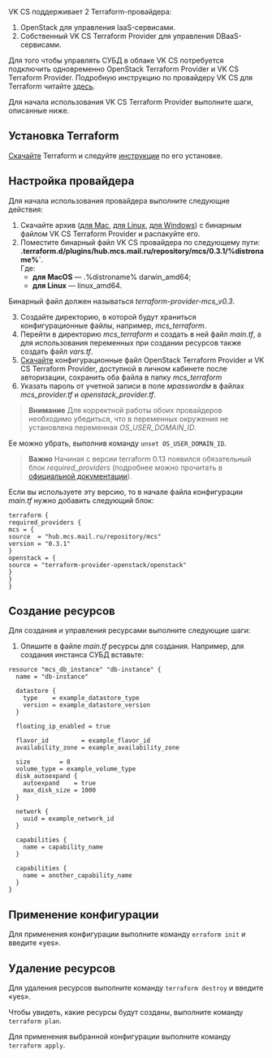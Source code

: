 VK CS поддерживает 2 Terraform-провайдера: 
1. OpenStack для управления IaaS-сервисами. 
2. Собственный VK CS Terraform Provider для управления DBaaS-сервисами. 

Для того чтобы управлять СУБД в облаке VK CS потребуется подключить одновременно OpenStack Terraform Provider и VK CS Terraform Provider. Подробную инструкцию по провайдеру VK CS для Terraform читайте [здесь](https://mcs.mail.ru/terraform/docs").

Для начала использования VK CS Terraform Provider выполните шаги, описанные ниже.

## Установка Terraform
[Скачайте](https://www.terraform.io/downloads.html) Terraform и следуйте [инструкции](https://learn.hashicorp.com/tutorials/terraform/install-cli) по его установке.

## Настройка провайдера
Для начала использования провайдера выполните следующие действия:
1. Скачайте архив ([для Mac](https://hub.mcs.mail.ru/repository/terraform/darwin/v0.3.0/mcs-provider.zip), [для Linux](https://hub.mcs.mail.ru/repository/terraform/linux/v0.3.0/mcs-provider.zip), [для Windows](https://hub.mcs.mail.ru/repository/terraform/windows/v0.2.2/mcs-provider.zip)) с бинарным файлом VK CS Terraform Provider и распакуйте его.
2. Поместите бинарный файл VK CS провайдера по следующему пути: **.terraform.d/plugins/hub.mcs.mail.ru/repository/mcs/0.3.1/%distroname%`**.  
Где:
    - **для MacOS** — .%distroname% darwin_amd64; 
    - **для Linux** — linux_amd64. 

Бинарный файл должен называться *terraform-provider-mcs_v0.3*.

3. Создайте директорию, в которой будут храниться конфигурационные файлы, например, *mcs_terraform*.
4. Перейти в директорию *mcs_terraform* и создать в ней файл *main.tf*, а для использования переменных при создании ресурсов также создать файл *vars.tf*.
5. [Скачайте](https://mcs.mail.ru/app/project/terraform/) конфигурационные файл OpenStack Terraform Provider и VK CS Terraform Provider, доступной в личном кабинете после авторизации, сохранить оба файла в папку *mcs_terraform*
6. Указать пароль от учетной записи в поле *мpasswordм* в файлах *mcs_provider.tf* и *openstack_provider.tf*.

>**Внимание** 
>Для корректной работы обоих провайдеров необходимо убедиться, что в переменных окружения не установлена переменная *OS_USER_DOMAIN_ID*. 

Ее можно убрать, выполнив команду `unset OS_USER_DOMAIN_ID`.


>**Важно** 
>Начиная с версии terraform 0.13 появился обязательный блок *required_providers* (подробнее можно прочитать в [официальной документации](https://www.terraform.io/docs/language/providers/requirements.html)).

Если вы используете эту версию, то в начале файла конфигурации *main.tf* нужно добавить следующий блок: 
```
terraform {
required_providers {
mcs = {
source  = "hub.mcs.mail.ru/repository/mcs"
version = "0.3.1"
}
openstack = {
source = "terraform-provider-openstack/openstack"
}
}
}
```


## Создание ресурсов
Для создания и управления ресурсами выполните следующие шаги:
1. Опишите в файле *main.tf* ресурсы для создания. Например, для создания инстанса СУБД вставьте:
```
resource "mcs_db_instance" "db-instance" {
  name = "db-instance"

  datastore {
    type    = example_datastore_type
    version = example_datastore_version
  }

  floating_ip_enabled = true

  flavor_id         = example_flavor_id
  availability_zone = example_availability_zone

  size        = 8
  volume_type = example_volume_type
  disk_autoexpand {
    autoexpand    = true
    max_disk_size = 1000
  }

  network {
    uuid = example_network_id
  }

  capabilities {
    name = capability_name
  }

  capabilities {
    name = another_capability_name
  }
}
```
## Применение конфигурации
Для применения конфигурации выполните команду `erraform init` и введите «yes».

## Удаление ресурсов
Для удаления ресурсов выполните команду `terraform destroy` и введите «yes».

Чтобы увидеть, какие ресурсы будут созданы, выполните команду `terraform plan`.

Для применения выбранной конфигурации выполните команду `terraform apply`.


